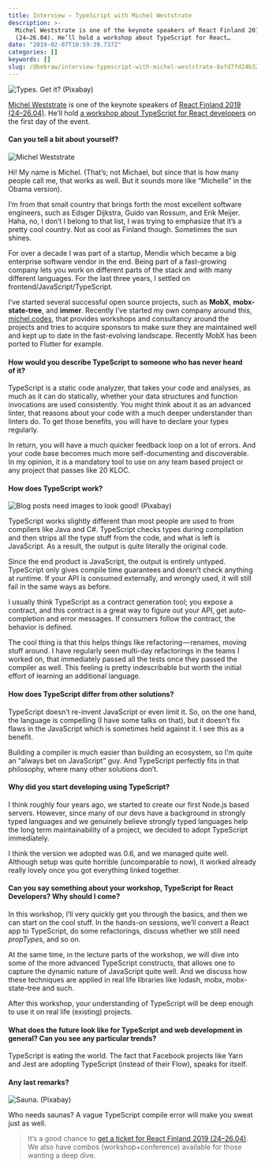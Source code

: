 ```yaml
---
title: Interview — TypeScript with Michel Weststrate
description: >-
  Michel Weststrate is one of the keynote speakers of React Finland 2019
  (24–26.04). He’ll hold a workshop about TypeScript for React…
date: "2019-02-07T10:59:39.737Z"
categories: []
keywords: []
slug: /@bebraw/interview-typescript-with-michel-weststrate-8afd7fd24b32
---
```


![Types. Get it? ([Pixabay](https://pixabay.com/en/printing-plate-letters-font-type-1030849/))](img/1__pAx0kXuMzT__VcapgAD4IVw.jpeg)

[Michel Weststrate](http://twitter.com/mweststrate/) is one of the keynote speakers of [React Finland 2019 (24–26.04)](https://react-finland.fi/). He’ll hold [a workshop about TypeScript for React developers](https://react-finland.fi/workshops/#typescript-for-react-developers) on the first day of the event.

#### Can you tell a bit about yourself?

![Michel Weststrate](img/1__RJ7icNUSIy8teCvF__uYO8g.jpeg)

Hi! My name is Michel. (That’s; not Michael, but since that is how many people call me, that works as well. But it sounds more like “Michelle” in the Obama version).

I’m from that small country that brings forth the most excellent software engineers, such as Edsger Dijkstra, Guido van Rossum, and Erik Meijer.   
Haha, no, I don’t I belong to that list, I was trying to emphasize that it’s a pretty cool country. Not as cool as Finland though. Sometimes the sun shines.

For over a decade I was part of a startup, Mendix which became a big enterprise software vendor in the end. Being part of a fast-growing company lets you work on different parts of the stack and with many different languages. For the last three years, I settled on frontend/JavaScript/TypeScript.

I’ve started several successful open source projects, such as **MobX**, **mobx-state-tree**, and **immer**. Recently I’ve started my own company around this, [michel.codes](https://michel.codes/), that provides workshops and consultancy around the projects and tries to acquire sponsors to make sure they are maintained well and kept up to date in the fast-evolving landscape. Recently MobX has been ported to Flutter for example.

#### How would you describe TypeScript to someone who has never heard of it?

TypeScript is a static code analyzer, that takes your code and analyses, as much as it can do statically, whether your data structures and function invocations are used consistently. You might think about it as an advanced linter, that reasons about your code with a much deeper understander than linters do. To get those benefits, you will have to declare your types regularly.

In return, you will have a much quicker feedback loop on a lot of errors. And your code base becomes much more self-documenting and discoverable. In my opinion, it is a mandatory tool to use on any team based project or any project that passes like 20 KLOC.

#### How does TypeScript work?

![Blog posts need images to look good! ([Pixabay](https://pixabay.com/en/out-of-the-ordinary-kermit-frog-1523747/))](img/1__PLWF__aB4iOEmljSWAZ4t8g.jpeg)

TypeScript works slightly different than most people are used to from compilers like Java and C#. TypeScript checks types during compilation and then strips all the type stuff from the code, and what is left is JavaScript. As a result, the output is quite literally the original code.

Since the end product is JavaScript, the output is entirely untyped. TypeScript only gives compile time guarantees and doesn’t check anything at runtime. If your API is consumed externally, and wrongly used, it will still fail in the same ways as before.

I usually think TypeScript as a contract generation tool; you expose a contract, and this contract is a great way to figure out your API, get auto-completion and error messages. If consumers follow the contract, the behavior is defined.

The cool thing is that this helps things like refactoring — renames, moving stuff around. I have regularly seen multi-day refactorings in the teams I worked on, that immediately passed all the tests once they passed the compiler as well. This feeling is pretty indescribable but worth the initial effort of learning an additional language.

#### How does TypeScript differ from other solutions?

TypeScript doesn’t re-invent JavaScript or even limit it. So, on the one hand, the language is compelling (I have some talks on that), but it doesn’t fix flaws in the JavaScript which is sometimes held against it. I see this as a benefit.

Building a compiler is much easier than building an ecosystem, so I’m quite an “always bet on JavaScript” guy. And TypeScript perfectly fits in that philosophy, where many other solutions don’t.

#### Why did you start developing using TypeScript?

I think roughly four years ago, we started to create our first Node.js based servers. However, since many of our devs have a background in strongly typed languages and we genuinely believe strongly typed languages help the long term maintainability of a project, we decided to adopt TypeScript immediately.

I think the version we adopted was 0.6, and we managed quite well. Although setup was quite horrible (uncomparable to now), it worked already really lovely once you got everything linked together.

#### Can you say something about your workshop, TypeScript for React Developers? Why should I come?

In this workshop, I’ll very quickly get you through the basics, and then we can start on the cool stuff. In the hands-on sessions, we’ll convert a React app to TypeScript, do some refactorings, discuss whether we still need _propTypes_, and so on.

At the same time, in the lecture parts of the workshop, we will dive into some of the more advanced TypeScript constructs, that allows one to capture the dynamic nature of JavaScript quite well. And we discuss how these techniques are applied in real life libraries like lodash, mobx, mobx-state-tree and such.

After this workshop, your understanding of TypeScript will be deep enough to use it on real life (existing) projects.

#### What does the future look like for TypeScript and web development in general? Can you see any particular trends?

TypeScript is eating the world. The fact that Facebook projects like Yarn and Jest are adopting TypeScript (instead of their Flow), speaks for itself.

#### Any last remarks?

![Sauna. ([Pixabay](https://pixabay.com/en/sauna-sauna-cabin-old-turf-roof-1476232/))](img/1__Vd11SE1xBHrmix2TGxtf6w.jpeg)

Who needs saunas? A vague TypeScript compile error will make you sweat just as well.

> It’s a good chance to [get a ticket for React Finland 2019 (24–26.04)](https://react-finland.fi/#tickets). We also have combos (workshop+conference) available for those wanting a deep dive.
